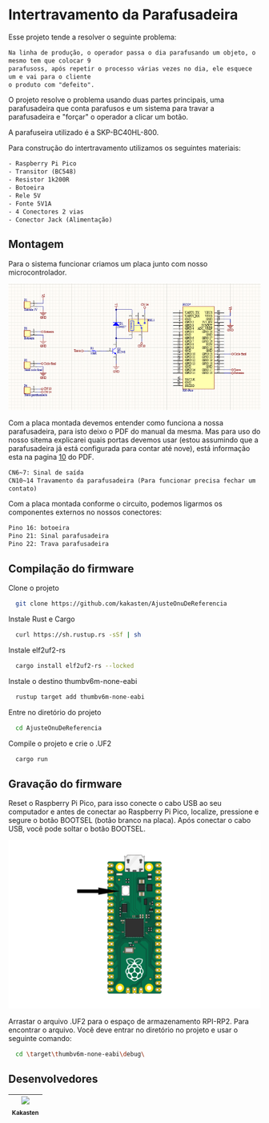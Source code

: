 # Intertravamento da Parafusadeira
 
Esse projeto tende a resolver o seguinte problema: 
 
    Na linha de produção, o operador passa o dia parafusando um objeto, o mesmo tem que colocar 9 
    parafusoss, após repetir o processo várias vezes no dia, ele esquece um e vai para o cliente 
    o produto com "defeito".
 
O projeto resolve o problema usando duas partes principais, uma parafusadeira que conta parafusos e um sistema para travar a parafusadeira e "forçar" o operador a clicar um botão.
 
A parafuseira utilizado é a SKP-BC40HL-800.
 
Para construção do intertravamento utilizamos os seguintes materiais:
 
    - Raspberry Pi Pico
    - Transitor (BC548)
    - Resistor 1k200R
    - Botoeira 
    - Rele 5V
    - Fonte 5V1A
    - 4 Conectores 2 vias
    - Conector Jack (Alimentação)
 
## Montagem 
 
Para o sistema funcionar criamos um placa junto com nosso microcontrolador.
 
![Schematic](Schematic.png)
 
Com a placa montada devemos entender como funciona a nossa parafusadeira, para isto deixo o PDF do manual da mesma. Mas para uso do nosso sitema explicarei quais portas devemos usar (estou assumindo que a parafusadeira já está configurada para contar até nove), está informação esta na pagina [10](http://folke-larsen.dk/info/vejledninger/75695V.pdf) do PDF.
 
    CN6~7: Sinal de saída
    CN10~14 Travamento da parafusadeira (Para funcionar precisa fechar um contato)
 
Com a placa montada conforme o circuito, podemos ligarmos os componentes externos no nossos conectores:
 
    Pino 16: botoeira  
    Pino 21: Sinal parafusadeira
    Pino 22: Trava parafusadeira
 
## Compilação do firmware 
 
Clone o projeto
 
```bash
  git clone https://github.com/kakasten/AjusteOnuDeReferencia
```
 
Instale Rust e Cargo
 
```bash
  curl https://sh.rustup.rs -sSf | sh
```
 
Instale elf2uf2-rs
 
```bash
  cargo install elf2uf2-rs --locked
```
 
Instale o destino thumbv6m-none-eabi
 
```bash
  rustup target add thumbv6m-none-eabi
```
 
Entre no diretório do projeto
 
```bash
  cd AjusteOnuDeReferencia
```
 
Compile o projeto e crie o .UF2
 
```bash
  cargo run
```
  
## Gravação do firmware 
 
Reset o Raspberry Pi Pico, para isso conecte o cabo USB ao seu computador e antes de conectar ao Raspberry Pi Pico, localize, pressione e segure o botão BOOTSEL (botão branco na placa). Após conectar o cabo USB, você pode soltar o botão BOOTSEL.
 
![Raspberry BOOTSEL](Pico-bootsel.png)
 
Arrastar o arquivo .UF2 para o espaço de armazenamento RPI-RP2. Para encontrar o arquivo. Você deve entrar no diretório no projeto e usar o seguinte comando:
 
```bash
  cd \target\thumbv6m-none-eabi\debug\
```
 
## Desenvolvedores
| [<img src="https://avatars.githubusercontent.com/u/109047608?s=96&v=4" width=115><br><sub>Kakasten</sub>](https://github.com/kakasten) |
| :---: |
 
